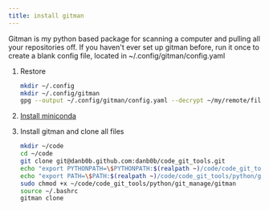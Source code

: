 ```yaml
---
title: install gitman
---
```


Gitman is my python based package for scanning a computer and pulling all your repositories off.  If you haven't ever set up gitman before, run it once to create a blank config file, located in ~/.config/gitman/config.yaml

1. Restore

    ```bash
    mkdir ~/.config
    mkdir ~/.config/gitman
    gpg --output ~/.config/gitman/config.yaml --decrypt ~/my/remote/filesystem/config.yaml.gpg
    ```
    
1. [Install miniconda](/notebook/conda_install/)

1. Install gitman and clone all files 

    ```bash
    mkdir ~/code
    cd ~/code
    git clone git@danb0b.github.com:danb0b/code_git_tools.git
    echo "export PYTHONPATH=\$PYTHONPATH:$(realpath ~)/code/code_git_tools/python" >> ~/.bashrc
    echo "export PATH=\$PATH:$(realpath ~)/code/code_git_tools/python/git_manage" >> ~/.bashrc
    sudo chmod +x ~/code/code_git_tools/python/git_manage/gitman
    source ~/.bashrc
    gitman clone
    ```